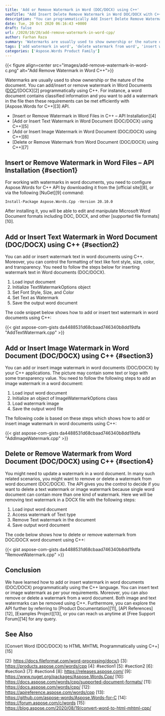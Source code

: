 ```yaml
---
title: 'Add or Remove Watermark in Word (DOC/DOCX) using C++'
seoTitle: "Add Insert Delete Remove Watermark in Word DOC/DOCX with C++"
description: "You can programmatically Add Insert Delete Remove Watermark in Word DOC/DOCX document files with C++. Image or Text watermark can be used."
date: Tue, 20 Oct 2020 06:16:43 +0000
draft: false
url: /2020/10/20/add-remove-watermark-in-word-cpp/
author: Farhan Raza
summary: 'Watermarks are usually used to show ownership or the nature of the document. You can add/insert or remove watermark in Word Documents (DOC/DOCX) programmatically using C++. For instance, a word document contains classified information and you want to add a watermark in the file then these requirements can be met efficiently with Aspose.Words for C++ API.'
tags: ['add watermark in word', 'delete watermark from word', 'insert watermark in word', 'remove watermark from word', 'remove watermark in docx using C++', 'watermark in docx with C++', 'watermark in word']
categories: ['Aspose.Words Product Family']
---
```




{{< figure align=center src="images/add-remove-watermark-in-word-c.png" alt="Add Remove Watermark in Word C++">}}


Watermarks are usually used to show ownership or the nature of the document. You can add/insert or remove watermark in Word Documents ([DOC][1]/[DOCX][2] programmatically using C++. For instance, a word document contains classified information and you want to add a watermark in the file then these requirements can be met efficiently with [Aspose.Words for C++][3] API.

*   [Insert or Remove Watermark in Word Files in C++ – API Installation][4]
*   [Add or Insert Text Watermark in Word Document (DOC/DOCX) using C++][5]
*   [Add or Insert Image Watermark in Word Document (DOC/DOCX) using C++][6]
*   [Delete or Remove Watermark from Word Document (DOC/DOCX) using C++][7]

## Insert or Remove Watermark in Word Files – API Installation {#section1}

For working with watermarks in word documents, you need to configure Aspose.Words for C++ API by downloading it from the [official site][8], or via the following [NuGet][9] command:

```
Install-Package Aspose.Words.Cpp -Version 20.10.0
```

After installing it, you will be able to edit and manipulate Microsoft Word Document formats including DOC, DOCX, and other [supported file formats][10].

## Add or Insert Text Watermark in Word Document (DOC/DOCX) using C++ {#section2}

You can add or insert watermark text in word documents using C++. Moreover, you can control the formatting of text like font style, size, color, and transparency. You need to follow the steps below for inserting watermark text in Word documents (DOC/DOCX).

1.  Load input document
2.  Initialize TextWatermarkOptions object
3.  Set Font Style, Size, and Color
4.  Set Text as Watermark
5.  Save the output word document

The code snippet below shows how to add or insert text watermark in word documents using C++:

{{< gist aspose-com-gists da4488531d68cbaad746340b8dd19dfa "AddTextWatermark.cpp" >}}

## Add or Insert Image Watermark in Word Document (DOC/DOCX) using C++ {#section3}

You can add or insert image watermark in word documents (DOC/DOCX) by your C++ applications. The picture may contain some text or logo with some transparency value. You need to follow the following steps to add an image watermark in a word document:

1.  Load input word document
2.  Initialize an object of ImageWatermarkOptions class
3.  Load watermark image
4.  Save the output word file

The following code is based on these steps which shows how to add or insert image watermark in word documents using C++:

{{< gist aspose-com-gists da4488531d68cbaad746340b8dd19dfa "AddImageWatermark.cpp" >}}

## Delete or Remove Watermark from Word Document (DOC/DOCX) using C++ {#section4}

You might need to update a watermark in a word document. In many such related scenarios, you might want to remove or delete a watermark from word document (DOC/DOCX). The API gives you the control to decide if you want to delete a text watermark or image watermark because single word document can contain more than one kind of watermark. Here we will be removing text watermark in a DOCX file with the following steps:

1.  Load input word document
2.  Access watermark of Text type
3.  Remove Text watermark in the document
4.  Save output word document

The code below shows how to delete or remove watermark from DOC/DOCX word document using C++:

{{< gist aspose-com-gists da4488531d68cbaad746340b8dd19dfa "RemoveWatermark.cpp" >}}

## Conclusion

We have learned how to add or insert watermark in word documents (DOC/DOCX) programmatically using the C++ language. You can insert text or image watermark as per your requirements. Moreover, you can also remove or delete a watermark from a word document. Both image and text watermarks can be removed using C++. Furthermore, you can explore the API further by referring to [Product Documentation][11], [API References][12], [Examples Project][13], or you can reach us anytime at [Free Support Forum][14] for any query.

## See Also

[Convert Word (DOC/DOCX) to HTML MHTML Programmatically using C++][15]




[1]: https://docs.fileformat.com/word-processing/doc/
[2]: https://docs.fileformat.com/word-processing/docx/)
[3]: https://products.aspose.com/words/cpp
[4]: #section1
[5]: #section2
[6]: #section3
[7]: #section4
[8]: https://releases.aspose.com/
[9]: https://www.nuget.org/packages/Aspose.Words.Cpp/
[10]: https://docs.aspose.com/words/cpp/supported-document-formats/
[11]: https://docs.aspose.com/words/cpp/
[12]: https://apireference.aspose.com/words/cpp
[13]: https://github.com/aspose-words/Aspose.Words-for-C
[14]: https://forum.aspose.com/c/words
[15]: https://blog.aspose.com/2020/08/19/convert-word-to-html-mhtml-cpp/





